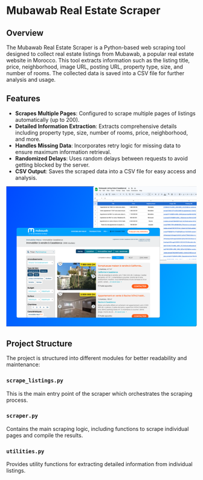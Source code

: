 # Mubawab Real Estate Scraper

## Overview

The Mubawab Real Estate Scraper is a Python-based web scraping tool designed to collect real estate listings from Mubawab, a popular real estate website in Morocco. This tool extracts information such as the listing title, price, neighborhood, image URL, posting URL, property type, size, and number of rooms. The collected data is saved into a CSV file for further analysis and usage.

## Features

- **Scrapes Multiple Pages**: Configured to scrape multiple pages of listings automatically (up to 200).
- **Detailed Information Extraction**: Extracts comprehensive details including property type, size, number of rooms, price, neighborhood, and more.
- **Handles Missing Data**: Incorporates retry logic for missing data to ensure maximum information retrieval.
- **Randomized Delays**: Uses random delays between requests to avoid getting blocked by the server.
- **CSV Output**: Saves the scraped data into a CSV file for easy access and analysis.

<img src="featured_img.png" alt="Mubawab Scraper" width="850"/>

## Project Structure

The project is structured into different modules for better readability and maintenance:

### `scrape_listings.py`

This is the main entry point of the scraper which orchestrates the scraping process.

### `scraper.py`

Contains the main scraping logic, including functions to scrape individual pages and compile the results.

### `utilities.py`

Provides utility functions for extracting detailed information from individual listings.


